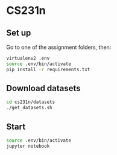 # CS231n

## Set up
Go to one of the assignment folders, then:

```sh
virtualenv2 .env
source .env/bin/activate
pip install -r requirements.txt
```

## Download datasets
```sh
cd cs231n/datasets
./get_datasets.sh
```

## Start
```sh
source .env/bin/activate
jupyter notebook
```
